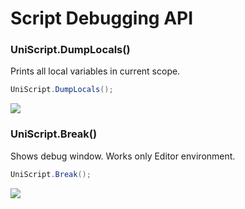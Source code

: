 Script Debugging API
====

### UniScript.DumpLocals()

Prints all local variables in current scope.
```cs
UniScript.DumpLocals();
```

<img src="img/dumplocal.png" />


### UniScript.Break()

Shows debug window. Works only Editor environment.
```cs
UniScript.Break();
```

<img src="img/debug.png" />
